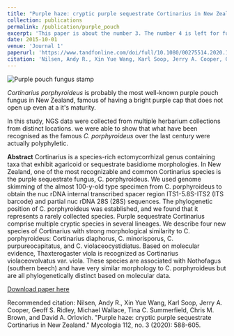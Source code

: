 ```yaml
---
title: "Purple haze: cryptic purple sequestrate Cortinarius in New Zealand"
collection: publications
permalink: /publication/purple_pouch
excerpt: 'This paper is about the number 3. The number 4 is left for future work.'
date: 2015-10-01
venue: 'Journal 1'
paperurl: 'https://www.tandfonline.com/doi/full/10.1080/00275514.2020.1730120'
citation: 'Nilsen, Andy R., Xin Yue Wang, Karl Soop, Jerry A. Cooper, Geoff S. Ridley, Michael Wallace, Tina C. Summerfield, Chris M. Brown, and David A. Orlovich. (2015). &quot;Purple haze: cryptic purple sequestrate Cortinarius in New Zealand &quot; <i>Mycologia </i>. 3(2020).'
---
```




![Purple pouch fungus stamp](https://nzfungi.com/wp-content/uploads/2020/09/2002-Native-Fungi_Stamp_1.50.png)

_Cortinarius porphyroideus_ is probably the most well-known purple pouch fungus in New Zealand, famous of having a bright purple cap that does not open up even at a it's maturity. 

In this study, NGS data were collected from multiple herbarium collections from distinct locations. we were able to show that what have been recognised as the famous _C. porphyroideus_ over the last century were actually polyphyletic.

**Abstract**
Cortinarius is a species-rich ectomycorrhizal genus containing taxa that exhibit agaricoid or sequestrate basidiome morphologies. In New Zealand, one of the most recognizable and common Cortinarius species is the purple sequestrate fungus, C. porphyroideus. We used genome skimming of the almost 100-y-old type specimen from C. porphyroideus to obtain the nuc rDNA internal transcribed spacer region ITS1-5.8S-ITS2 (ITS barcode) and partial nuc rDNA 28S (28S) sequences. The phylogenetic position of C. porphyroideus was established, and we found that it represents a rarely collected species. Purple sequestrate Cortinarius comprise multiple cryptic species in several lineages. We describe four new species of Cortinarius with strong morphological similarity to C. porphyroideus: Cortinarius diaphorus, C. minorisporus, C. purpureocapitatus, and C. violaceocystidiatus. Based on molecular evidence, Thaxterogaster viola is recognized as Cortinarius violaceovolvatus var. viola. These species are associated with Nothofagus (southern beech) and have very similar morphology to C. porphyroideus but are all phylogenetically distinct based on molecular data.


[Download paper here](https://www.tandfonline.com/doi/full/10.1080/00275514.2020.1730120)

Recommended citation: Nilsen, Andy R., Xin Yue Wang, Karl Soop, Jerry A. Cooper, Geoff S. Ridley, Michael Wallace, Tina C. Summerfield, Chris M. Brown, and David A. Orlovich. "Purple haze: cryptic purple sequestrate Cortinarius in New Zealand." Mycologia 112, no. 3 (2020): 588-605.
